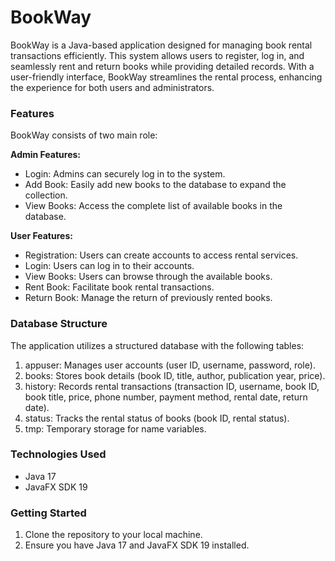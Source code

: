 # BookWay
BookWay is a Java-based application designed for managing book rental transactions efficiently. This system allows users to register, log in, and seamlessly rent and return books while providing detailed records. With a user-friendly interface, BookWay streamlines the rental process, enhancing the experience for both users and administrators.

### Features
BookWay consists of two main role:

**Admin Features:**
-	Login: Admins can securely log in to the system.
-	Add Book: Easily add new books to the database to expand the collection.
-	View Books: Access the complete list of available books in the database.

**User Features:**
-	Registration: Users can create accounts to access rental services.
-	Login: Users can log in to their accounts.
-	View Books: Users can browse through the available books.
-	Rent Book: Facilitate book rental transactions.
-	Return Book: Manage the return of previously rented books.

### Database Structure
The application utilizes a structured database with the following tables:
1. appuser: Manages user accounts (user ID, username, password, role).
2. books: Stores book details (book ID, title, author, publication year, price).
3. history: Records rental transactions (transaction ID, username, book ID, book title, price, phone number, payment method, rental date, return date).
4. status: Tracks the rental status of books (book ID, rental status).
5. tmp: Temporary storage for name variables.

### Technologies Used
-	Java 17
-	JavaFX SDK 19

### Getting Started
1. Clone the repository to your local machine.
2. Ensure you have Java 17 and JavaFX SDK 19 installed.
